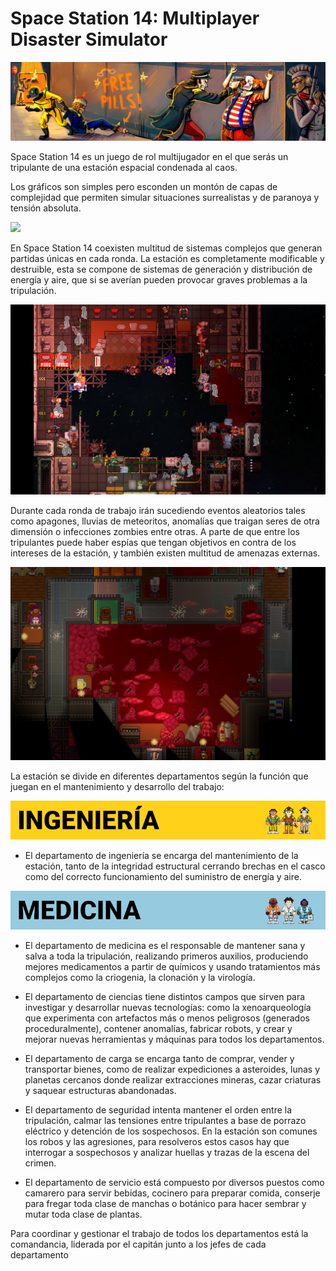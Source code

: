 # Space Station 14: Multiplayer Disaster Simulator

![](ss14-banner.jpg)


Space Station 14 es un juego de rol multijugador en el que serás un tripulante de una estación espacial condenada al caos.

Los gráficos son simples pero esconden un montón de capas de complejidad que permiten simular situaciones surrealistas y de paranoya y tensión absoluta.

![](judge.gif)

En Space Station 14 coexisten multitud de sistemas complejos que generan partidas únicas en cada ronda. La estación es completamente modificable y destruible, esta se compone de sistemas de generación y distribución de energía y aire, que si se averían pueden provocar graves problemas a la tripulación.

![](destruction.png)

Durante cada ronda de trabajo irán sucediendo eventos aleatorios tales como apagones, lluvias de meteoritos, anomalías que traigan seres de otra dimensión o infecciones zombies entre otras. A parte de que entre los tripulantes puede haber espías que tengan objetivos en contra de los intereses de la estación, y también existen multitud de amenazas externas.

![](flesh-anomaly.png)

La estación se divide en diferentes departamentos según la función que juegan en el mantenimiento y desarrollo del trabajo:

![Departamento de ingeniería](engineering.jpg)

- El departamento de ingeniería se encarga del mantenimiento de la estación, tanto de la integridad estructural cerrando brechas en el casco como del correcto funcionamiento del suministro de energía y aire.

![Departamento de medicina](medical.jpg)

- El departamento de medicina es el responsable de mantener sana y salva a toda la tripulación, realizando primeros auxilios, produciendo mejores medicamentos a partir de químicos y usando tratamientos más complejos como la criogenia, la clonación y la virología.

- El departamento de ciencias tiene distintos campos que sirven para investigar y desarrollar nuevas tecnologías: como la xenoarqueología que experimenta con artefactos más o menos peligrosos (generados proceduralmente), contener anomalías, fabricar robots, y crear y mejorar nuevas herramientas y máquinas para todos los departamentos.

- El departamento de carga se encarga tanto de comprar, vender y transportar bienes, como de realizar expediciones a asteroides, lunas y planetas cercanos donde realizar extracciones mineras, cazar criaturas y saquear estructuras abandonadas.

- El departamento de seguridad intenta mantener el orden entre la tripulación, calmar las tensiones entre tripulantes a base de porrazo eléctrico y detención de los sospechosos. En la estación son comunes los robos y las agresiones, para resolveros estos casos hay que interrogar a sospechosos y analizar huellas y trazas de la escena del crimen.

- El departamento de servicio está compuesto por diversos puestos como camarero para servir bebidas, cocinero para preparar comida, conserje para fregar toda clase de manchas o botánico para hacer sembrar y mutar toda clase de plantas.

Para coordinar y gestionar el trabajo de todos los departamentos está la comandancia, liderada por el capitán junto a los jefes de cada departamento

